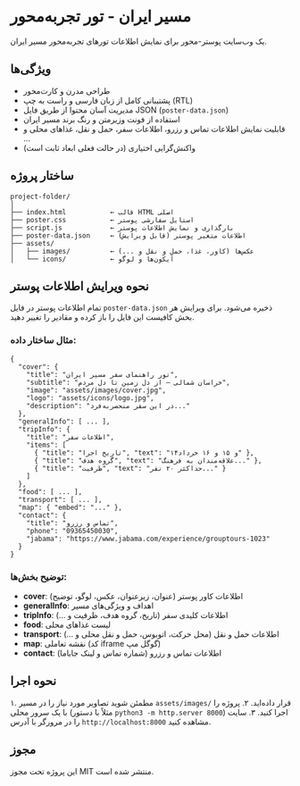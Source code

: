 # مسیر ایران - تور تجربه‌محور

یک وب‌سایت پوستر-محور برای نمایش اطلاعات تورهای تجربه‌محور مسیر ایران.

## ویژگی‌ها

- طراحی مدرن و کارت‌محور
- پشتیبانی کامل از زبان فارسی و راست به چپ (RTL)
- مدیریت آسان محتوا از طریق فایل JSON (`poster-data.json`)
- استفاده از فونت وزیرمتن و رنگ برند مسیر ایران
- قابلیت نمایش اطلاعات تماس و رزرو، اطلاعات سفر، حمل و نقل، غذاهای محلی و ...
- واکنش‌گرایی اختیاری (در حالت فعلی ابعاد ثابت است)

## ساختار پروژه

```
project-folder/
│
├── index.html           ← قالب HTML اصلی
├── poster.css           ← استایل سفارشی پوستر
├── script.js            ← بارگذاری و نمایش اطلاعات پوستر
├── poster-data.json     ← اطلاعات متغیر پوستر (قابل ویرایش)
├── assets/
│   ├── images/          ← عکس‌ها (کاور، غذا، حمل و نقل و ...)
│   └── icons/           ← آیکون‌ها و لوگو
```

## نحوه ویرایش اطلاعات پوستر

تمام اطلاعات پوستر در فایل `poster-data.json` ذخیره می‌شود. برای ویرایش هر بخش کافیست این فایل را باز کرده و مقادیر را تغییر دهید.

### مثال ساختار داده:

```
{
  "cover": {
    "title": "تور راهنمای سفر مسیر ایران",
    "subtitle": "خراسان شمالی – از دل زمین تا دل مردم",
    "image": "assets/images/cover.jpg",
    "logo": "assets/icons/logo.jpg",
    "description": "در این سفر منحصربه‌فرد..."
  },
  "generalInfo": [ ... ],
  "tripInfo": {
    "title": "اطلاعات سفر",
    "items": [
      { "title": "تاریخ اجرا", "text": "۱۴و ۱۵ و ۱۶ خرداد" },
      { "title": "گروه هدف", "text": "علاقه‌مندان به فرهنگ..." },
      { "title": "ظرفیت", "text": "حداکثر ۲۰ نفر..." }
    ]
  },
  "food": [ ... ],
  "transport": [ ... ],
  "map": { "embed": "..." },
  "contact": {
    "title": "تماس و رزرو",
    "phone": "09365450030",
    "jabama": "https://www.jabama.com/experience/grouptours-1023"
  }
}
```

### توضیح بخش‌ها:
- **cover**: اطلاعات کاور پوستر (عنوان، زیرعنوان، عکس، لوگو، توضیح)
- **generalInfo**: اهداف و ویژگی‌های مسیر
- **tripInfo**: اطلاعات کلیدی سفر (تاریخ، گروه هدف، ظرفیت و ...)
- **food**: لیست غذاهای محلی
- **transport**: اطلاعات حمل و نقل (محل حرکت، اتوبوس، حمل و نقل محلی و ...)
- **map**: نقشه تعاملی (کد iframe گوگل مپ)
- **contact**: اطلاعات تماس و رزرو (شماره تماس و لینک جاباما)

## نحوه اجرا

۱. مطمئن شوید تصاویر مورد نیاز را در مسیر `assets/images/` قرار داده‌اید.
۲. پروژه را با یک سرور محلی (مثلاً با دستور `python3 -m http.server 8000`) اجرا کنید.
۳. سایت را در مرورگر با آدرس `http://localhost:8000` مشاهده کنید.

## مجوز

این پروژه تحت مجوز MIT منتشر شده است.
